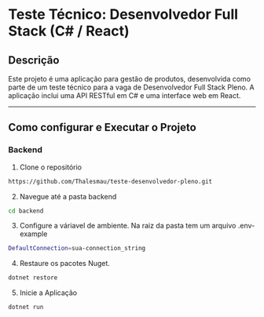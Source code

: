 # Teste Técnico: Desenvolvedor Full Stack (C# / React)

## Descrição

Este projeto é uma aplicação para gestão de produtos, desenvolvida como parte de um teste técnico para a vaga de Desenvolvedor Full Stack Pleno. A aplicação inclui uma API RESTful em C# e uma interface web em React.

---

## Como configurar e Executar o Projeto

### Backend

1. Clone o repositório

```bash
https://github.com/Thalesmau/teste-desenvolvedor-pleno.git
```

2. Navegue até a pasta backend
```bash
cd backend
```

3. Configure a váriavel de ambiente. Na raiz da pasta tem um arquivo .env-example
```bash
DefaultConnection=sua-connection_string
```

4. Restaure os pacotes Nuget.
```bash
dotnet restore
```

5. Inicie a Aplicação
```bash
dotnet run
```
